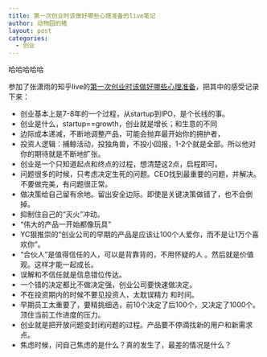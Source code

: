 ```yaml
---
title: 第一次创业时该做好哪些心理准备的live笔记
author: 动物园的猪
layout: post
categories:
  - 创业
---
```


哈哈哈哈哈

参加了张潇雨的知乎live的[第一次创业时该做好哪些心理准备](https://www.zhihu.com/lives/772383687122640896)，把其中的感受记录下来：

* 创业基本上是7-8年的一个过程，从startup到IPO，是个长线的事。
* 创业是什么，startup==growth，创业就是增长；和生意的不同
* 边际成本递减，不断地调整产品，可能会抛弃最开始你的拥护者，
* 投资人逻辑：捕鲸活动，投独角兽，不投小回报，1-2个就是全部。所以他对你的期待就是不断地扩张。
* 创业是一个只知道起点和终点的过程，想清楚这2点，启程即可。
* 问题很多的时候，只考虑决定生死的问题。CEO找到最重要的问题，并解决。不要做完美，有问题很正常。
* 做决策给自己留有余地。留出安全边际。即使是关键决策做错了，也不会倒掉。
* 抑制住自己的“灭火”冲动。
* “伟大的产品一开始都像玩具”
* YC狠推崇的“创业公司的早期的产品是应该让100个人爱你，而不是让1万个喜欢你”。
* “合伙人”是值得信任的人，可以是背靠背的，不用怀疑的人 。然后就是价值观。这样才能一起成长。
* 误解和不信任就是信息错位传达。
* 一个错的决定都比不做决定强，创业公司要快速做决定。
* 不在投资期内的时候不要见投资人，太耽误精力     和时间。
* 早期员工太重要了，要精挑细选，前10个决定了后100个，又决定了1000个。顶住当前工作进度的压力。
* 创业就是把开放问题变封闭问题的过程。产品要不停滴找新的用户和新需求点。
* 焦虑时候，问自己焦虑的是什么？真的发生了，最差的情况是什么？
